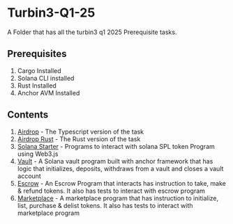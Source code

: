 # Turbin3-Q1-25
A Folder that has all the turbin3 q1 2025 Prerequisite tasks.

## Prerequisites
1. Cargo Installed
2. Solana CLI installed
3. Rust Installed
4. Anchor AVM Installed

## Contents
1. [Airdrop](https://github.com/HermanCeaser/turbin3-preq-one.git) - The Typescript version of the task
2. [Airdrop Rust](https://github.com/HermanCeaser/turbin3-preq-two.git) - The Rust version of the task
3. [Solana Starter](./solana-starter/) - Programs to interact with solana SPL token Program using Web3.js
4. [Vault](./vault/) - A Solana vault program built with anchor framework that has logic that initializes, deposits, withdraws from a vault and closes a vault account
5. [Escrow](./escrow/) - An Escrow Program that interacts has instruction to take, make & refund tokens. It also has tests to interact with escrow program
5. [Marketplace](./marketplace/) - A marketplace program that has instruction to initialize, list, purchase & delist tokens. It also has tests to interact with marketplace program